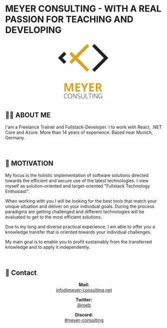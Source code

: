 # MEYER CONSULTING - WITH A REAL PASSION FOR TEACHING AND DEVELOPING

<p align="center">
    <img src="images/Logo.png" alt="drawing" width="200"/>
</p>

## 👨‍💻 ABOUT ME

I'am a Freelance Trainer and Fullstack-Developer.
I  to work with React, .NET Core and Azure.
More than 14 years of experience.
Based near Munich, Germany.

<br />

## 🚀 MOTIVATION

My focus is the holistic implementation of software solutions directed towards the efficient and secure use of the latest technologies. I view myself as solution-oriented and target-oriented "Fullstack Technology Enthusiast".

When working with you I will be looking for the best tools that match your unique situation and deliver on your individual goals. During the process paradigms are getting challenged and different technologies will be evaluated to get to the most efficient solutions.

Due to my long and diverse practical experience, I am able to offer you a knowledge transfer that is oriented towards your individual challenges.

My main goal is to enable you to profit sustainably from the transferred knowledge and to apply it independently.

<br />

## 💌 Contact

<p align="center">
    <b>Mail:</b><br> <a href="mailto:info@meyer-consultingnet">info@meyer-consulting.net</a> 
</p>

<p align="center">
    <b>Twitter:</b><br> <a href="https://twitter.com/roeb" target="_blank">@roeb</a>
</p>

<p align="center">
    <b>Discord:</b><br> <a href="https://discord.gg/mB4VKcjkTS" target="_blank">#meyer-consulting</a>
</p>